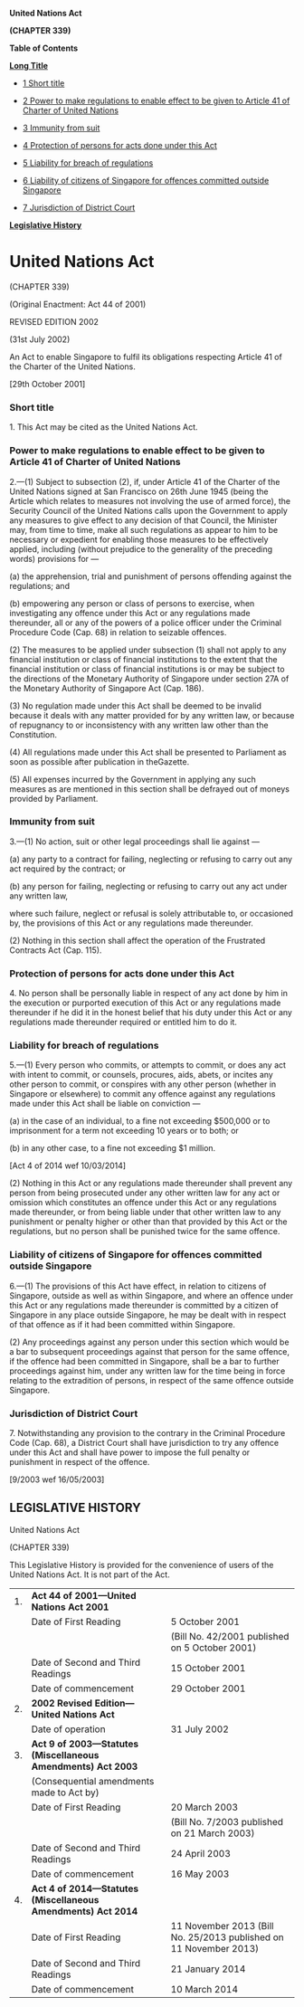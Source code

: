 **United Nations Act**

**(CHAPTER 339)**

**Table of Contents**

[**Long Title**](#United-Nations-Act)

- [1 Short title](#Short-title)

- [2 Power to make regulations to enable effect to be given to Article 41 of Charter of United Nations](#Power-to-make-regulations-to-enable-effect-to-be-given-to-Article-41-of-Charter-of-United-Nations)

- [3 Immunity from suit](#Immunity-from-suit)

- [4 Protection of persons for acts done under this Act](#Protection-of-persons-for-acts-done-under-this-Act)

- [5 Liability for breach of regulations](#Liability-for-breach-of-regulations)

- [6 Liability of citizens of Singapore for offences committed outside Singapore](#Liability-of-citizens-of-Singapore-for-offences-committed-outside-Singapore)

- [7 Jurisdiction of District Court](#Jurisdiction-of-District-Court)

[**Legislative History**](#Legislative-History)

# United Nations Act

(CHAPTER 339)

(Original Enactment: Act 44 of 2001)

REVISED EDITION 2002

(31st July 2002)

An Act to enable Singapore to fulfil its obligations respecting Article 41 of the Charter of the United Nations.

[29th October 2001]

### Short title

1\. This Act may be cited as the United Nations Act.

### Power to make regulations to enable effect to be given to Article 41 of Charter of United Nations

2\.—(1) Subject to subsection (2), if, under Article 41 of the Charter of the United Nations signed at San Francisco on 26th June 1945 (being the Article which relates to measures not involving the use of armed force), the Security Council of the United Nations calls upon the Government to apply any measures to give effect to any decision of that Council, the Minister may, from time to time, make all such regulations as appear to him to be necessary or expedient for enabling those measures to be effectively applied, including (without prejudice to the generality of the preceding words) provisions for —

(a) the apprehension, trial and punishment of persons offending against the regulations; and

(b) empowering any person or class of persons to exercise, when investigating any offence under this Act or any regulations made thereunder, all or any of the powers of a police officer under the Criminal Procedure Code (Cap. 68) in relation to seizable offences.

(2) The measures to be applied under subsection (1) shall not apply to any financial institution or class of financial institutions to the extent that the financial institution or class of financial institutions is or may be subject to the directions of the Monetary Authority of Singapore under section 27A of the Monetary Authority of Singapore Act (Cap. 186).

(3) No regulation made under this Act shall be deemed to be invalid because it deals with any matter provided for by any written law, or because of repugnancy to or inconsistency with any written law other than the Constitution.

(4) All regulations made under this Act shall be presented to Parliament as soon as possible after publication in theGazette.

(5) All expenses incurred by the Government in applying any such measures as are mentioned in this section shall be defrayed out of moneys provided by Parliament.

### Immunity from suit

3\.—(1) No action, suit or other legal proceedings shall lie against —

(a) any party to a contract for failing, neglecting or refusing to carry out any act required by the contract; or

(b) any person for failing, neglecting or refusing to carry out any act under any written law,

where such failure, neglect or refusal is solely attributable to, or occasioned by, the provisions of this Act or any regulations made thereunder.

(2) Nothing in this section shall affect the operation of the Frustrated Contracts Act (Cap. 115).

### Protection of persons for acts done under this Act

4\. No person shall be personally liable in respect of any act done by him in the execution or purported execution of this Act or any regulations made thereunder if he did it in the honest belief that his duty under this Act or any regulations made thereunder required or entitled him to do it.

### Liability for breach of regulations

5\.—(1) Every person who commits, or attempts to commit, or does any act with intent to commit, or counsels, procures, aids, abets, or incites any other person to commit, or conspires with any other person (whether in Singapore or elsewhere) to commit any offence against any regulations made under this Act shall be liable on conviction —

(a) in the case of an individual, to a fine not exceeding $500,000 or to imprisonment for a term not exceeding 10 years or to both; or

(b) in any other case, to a fine not exceeding $1 million.

[Act 4 of 2014 wef 10/03/2014]

(2) Nothing in this Act or any regulations made thereunder shall prevent any person from being prosecuted under any other written law for any act or omission which constitutes an offence under this Act or any regulations made thereunder, or from being liable under that other written law to any punishment or penalty higher or other than that provided by this Act or the regulations, but no person shall be punished twice for the same offence.

### Liability of citizens of Singapore for offences committed outside Singapore

6\.—(1) The provisions of this Act have effect, in relation to citizens of Singapore, outside as well as within Singapore, and where an offence under this Act or any regulations made thereunder is committed by a citizen of Singapore in any place outside Singapore, he may be dealt with in respect of that offence as if it had been committed within Singapore.

(2) Any proceedings against any person under this section which would be a bar to subsequent proceedings against that person for the same offence, if the offence had been committed in Singapore, shall be a bar to further proceedings against him, under any written law for the time being in force relating to the extradition of persons, in respect of the same offence outside Singapore.

### Jurisdiction of District Court

7\. Notwithstanding any provision to the contrary in the Criminal Procedure Code (Cap. 68), a District Court shall have jurisdiction to try any offence under this Act and shall have power to impose the full penalty or punishment in respect of the offence.

[9/2003 wef 16/05/2003]

## LEGISLATIVE HISTORY

United Nations Act

(CHAPTER 339)

This Legislative History is provided for the convenience of users of the United Nations Act. It is not part of the Act.

||||
|:-|:-|:-|
|1.|**Act 44 of 2001—United Nations Act 2001**|
||Date of First Reading|5 October 2001|
|||(Bill No. 42/2001 published on 5 October 2001)|
||Date of Second and Third Readings|15 October 2001|
||Date of commencement|29 October 2001|
|2.|**2002 Revised Edition—United Nations Act**|
||Date of operation|31 July 2002|
|3.|**Act 9 of 2003—Statutes (Miscellaneous Amendments) Act 2003**|
||(Consequential amendments made to Act by)||
||Date of First Reading|20 March 2003|
|||(Bill No. 7/2003 published on 21 March 2003)|
||Date of Second and Third Readings|24 April 2003|
||Date of commencement|16 May 2003|
|4.|**Act 4 of 2014—Statutes (Miscellaneous Amendments) Act 2014**|
||Date of First Reading|11 November 2013 (Bill No. 25/2013 published on 11 November 2013)|
||Date of Second and Third Readings|21 January 2014|
||Date of commencement|10 March 2014|
